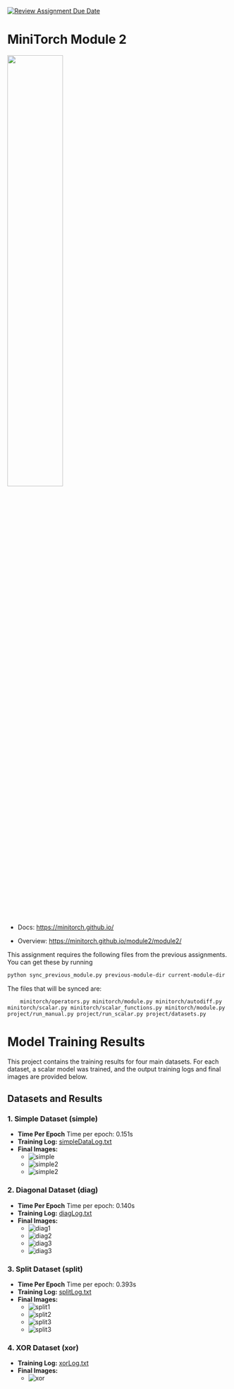 [![Review Assignment Due Date](https://classroom.github.com/assets/deadline-readme-button-22041afd0340ce965d47ae6ef1cefeee28c7c493a6346c4f15d667ab976d596c.svg)](https://classroom.github.com/a/YFgwt0yY)
# MiniTorch Module 2

<img src="https://minitorch.github.io/minitorch.svg" width="50%">


* Docs: https://minitorch.github.io/

* Overview: https://minitorch.github.io/module2/module2/

This assignment requires the following files from the previous assignments. You can get these by running

```bash
python sync_previous_module.py previous-module-dir current-module-dir
```

The files that will be synced are:

        minitorch/operators.py minitorch/module.py minitorch/autodiff.py minitorch/scalar.py minitorch/scalar_functions.py minitorch/module.py project/run_manual.py project/run_scalar.py project/datasets.py

# Model Training Results

This project contains the training results for four main datasets. For each dataset, a scalar model was trained, and the output training logs and final images are provided below.

## Datasets and Results


### 1. **Simple Dataset (simple)**
   - **Time Per Epoch** Time per epoch: 0.151s
   - **Training Log:** [simpleDataLog.txt](results/simpleDataLog.txt)
   - **Final Images:**
     - ![simple](results/simple1.png)
     - ![simple2](results/simple2.png)
     - ![simple2](results/simple3.png)

### 2. **Diagonal Dataset (diag)**
   - **Time Per Epoch** Time per epoch: 0.140s
   - **Training Log:** [diagLog.txt](results/diagLog.txt)
   - **Final Images:**
     - ![diag1](results/diag1.png)
     - ![diag2](results/diag2.png)
     - ![diag3](results/diag3.png)
     - ![diag3](results/diag4.png)

### 3. **Split Dataset (split)**
   - **Time Per Epoch** Time per epoch: 0.393s
   - **Training Log:** [splitLog.txt](results/splitLog.txt)
   - **Final Images:**
     - ![split1](results/split1.png)
     - ![split2](results/split2.png)
     - ![split3](results/split3.png)
     - ![split3](results/split4.png)

### 4. **XOR Dataset (xor)**
   - **Training Log:** [xorLog.txt](results/xorLog.txt)
   - **Final Images:**
     - ![xor](results/xor.png)
     <!-- - ![xor1](results/xor1.png)
     - ![xor2](results/xor2.png) -->